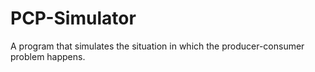 # PCP-Simulator
A program that simulates the situation in which the producer-consumer problem happens.
